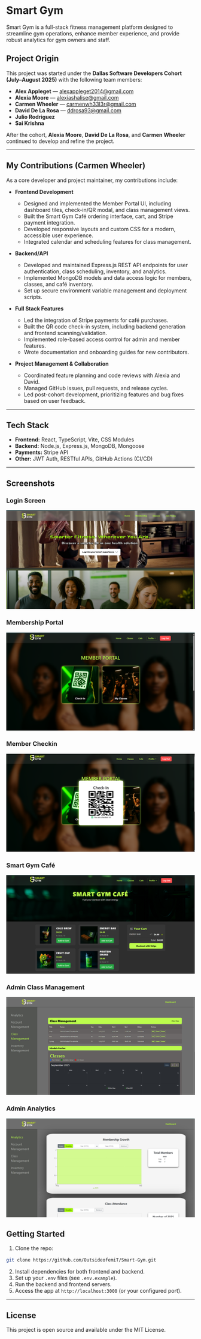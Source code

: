 # Smart Gym

Smart Gym is a full-stack fitness management platform designed to streamline gym operations, enhance member experience, and provide robust analytics for gym owners and staff.

## Project Origin

This project was started under the **Dallas Software Developers Cohort (July–August 2025)** with the following team members:
- **Alex Appleget** — alexappleget2014@gmail.com
- **Alexia Moore** — alexiashalise@gmail.com
- **Carmen Wheeler** — carmenwh33l3r@gmail.com
- **David De La Rosa** — ddrosa93@gmail.com
- **Julio Rodriguez**
- **Sai Krishna**

After the cohort, **Alexia Moore**, **David De La Rosa**, and **Carmen Wheeler** continued to develop and refine the project.

---

## My Contributions (Carmen Wheeler)

As a core developer and project maintainer, my contributions include:

- **Frontend Development**
  - Designed and implemented the Member Portal UI, including dashboard tiles, check-in/QR modal, and class management views.
  - Built the Smart Gym Café ordering interface, cart, and Stripe payment integration.
  - Developed responsive layouts and custom CSS for a modern, accessible user experience.
  - Integrated calendar and scheduling features for class management.

- **Backend/API**
  - Developed and maintained Express.js REST API endpoints for user authentication, class scheduling, inventory, and analytics.
  - Implemented MongoDB models and data access logic for members, classes, and café inventory.
  - Set up secure environment variable management and deployment scripts.

- **Full Stack Features**
  - Led the integration of Stripe payments for café purchases.
  - Built the QR code check-in system, including backend generation and frontend scanning/validation.
  - Implemented role-based access control for admin and member features.
  - Wrote documentation and onboarding guides for new contributors.

- **Project Management & Collaboration**
  - Coordinated feature planning and code reviews with Alexia and David.
  - Managed GitHub issues, pull requests, and release cycles.
  - Led post-cohort development, prioritizing features and bug fixes based on user feedback.

---

## Tech Stack

- **Frontend:** React, TypeScript, Vite, CSS Modules
- **Backend:** Node.js, Express.js, MongoDB, Mongoose
- **Payments:** Stripe API
- **Other:** JWT Auth, RESTful APIs, GitHub Actions (CI/CD)

---



## Screenshots

### Login Screen
![Login Screen](./DSD-smart-gym/public/assets/LoginScreen.png)

### Membership Portal
![Membership Portal](./DSD-smart-gym/public/assets/MemberPortal.png)

### Member Checkin
![Membership QR Checkin](./DSD-smart-gym/public/assets/qrcheckin.png)

### Smart Gym Café
![Smart Gym Café](./DSD-smart-gym/public/assets/Cafe.png)

### Admin Class Management
![Class Management](./DSD-smart-gym/public/assets/ClassMgmt.png)

### Admin Analytics
![Analytics Dashboard](./DSD-smart-gym/public/assets/AdminDash.png)


## Getting Started

1. Clone the repo:
  ```bash
  git clone https://github.com/OutsideofemiT/Smart-Gym.git
  ```
2. Install dependencies for both frontend and backend.
3. Set up your `.env` files (see `.env.example`).
4. Run the backend and frontend servers.
5. Access the app at `http://localhost:3000` (or your configured port).

---

## License

This project is open source and available under the MIT License.
